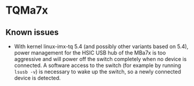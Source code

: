 # TQMa7x

## Known issues

- With kernel linux-imx-tq 5.4 (and possibly other variants based on 5.4),
  power management for the HSIC USB hub of the MBa7x is too aggressive and
  will power off the switch completely when no device is connected. A
  software access to the switch (for example by running `lsusb -v`) is
  necessary to wake up the switch, so a newly connected device is detected.
